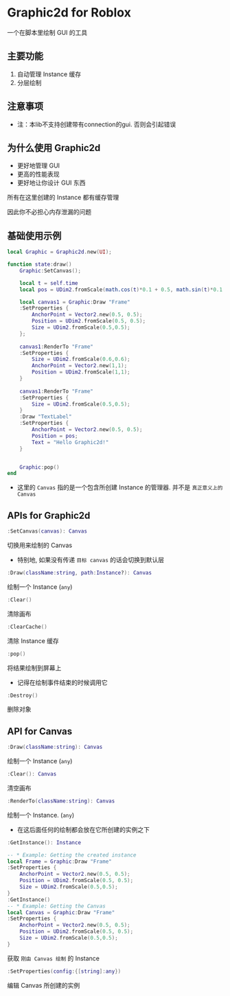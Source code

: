 # Graphic2d for Roblox

一个在脚本里绘制 GUI 的工具

## 主要功能

1. 自动管理 Instance 缓存
2. 分层绘制

## 注意事项

* 注：本lib不支持创建带有connection的gui. 否则会引起错误

## 为什么使用 Graphic2d

* 更好地管理 GUI
* 更高的性能表现
* 更好地让你设计 GUI 东西

所有在这里创建的 Instance 都有缓存管理

因此你不必担心内存泄漏的问题

## 基础使用示例

``` lua
local Graphic = Graphic2d.new(UI);

function state:draw()
    Graphic:SetCanvas();

    local t = self.time
    local pos = UDim2.fromScale(math.cos(t)*0.1 + 0.5, math.sin(t)*0.1 + 0.5);

    local canvas1 = Graphic:Draw "Frame"
    :SetProperties {
        AnchorPoint = Vector2.new(0.5, 0.5);
        Position = UDim2.fromScale(0.5, 0.5);
        Size = UDim2.fromScale(0.5,0.5);
    };
    
    canvas1:RenderTo "Frame"
    :SetProperties {
        Size = UDim2.fromScale(0.6,0.6);
        AnchorPoint = Vector2.new(1,1);
        Position = UDim2.fromScale(1,1);
    }
    
    canvas1:RenderTo "Frame"
    :SetProperties {
        Size = UDim2.fromScale(0.5,0.5);
    }
    :Draw "TextLabel"
    :SetProperties {
        AnchorPoint = Vector2.new(0.5, 0.5);
        Position = pos;
        Text = "Hello Graphic2d!"
    }


    Graphic:pop()
end
```

* 这里的 `Canvas` 指的是一个包含所创建 Instance 的管理器. 并不是 `真正意义上的 Canvas`

## APIs for Graphic2d

``` lua
:SetCanvas(canvas): Canvas
```

切换用来绘制的 Canvas

* 特别地, 如果没有传递 `目标 canvas` 的话会切换到默认层

``` lua
:Draw(className:string, path:Instance?): Canvas
```

绘制一个 Instance (`any`)

``` lua
:Clear()
```

清除画布

``` lua
:ClearCache()
```

清除 Instance 缓存

``` lua
:pop()
```

将结果绘制到屏幕上

* 记得在绘制事件结束的时候调用它

``` lua
:Destroy()
```

删除对象

## API for Canvas

``` lua
:Draw(className:string): Canvas
```

绘制一个 Instance (`any`)

``` lua
:Clear(): Canvas
```

清空画布

``` lua
:RenderTo(className:string): Canvas
```

绘制一个 Instance. (`any`)

* 在这后面任何的绘制都会放在它所创建的实例之下

``` lua
:GetInstance(): Instance
```

``` lua
-- * Example: Getting the created instance
local Frame = Graphic:Draw "Frame"
:SetProperties {
    AnchorPoint = Vector2.new(0.5, 0.5);
    Position = UDim2.fromScale(0.5, 0.5);
    Size = UDim2.fromScale(0.5,0.5);
}
:GetInstance()
-- * Example: Getting the Canvas
local Canvas = Graphic:Draw "Frame"
:SetProperties {
    AnchorPoint = Vector2.new(0.5, 0.5);
    Position = UDim2.fromScale(0.5, 0.5);
    Size = UDim2.fromScale(0.5,0.5);
}
```

获取 `刚由 Canvas 绘制` 的 Instance

``` lua
:SetProperties(config:{[string]:any})
```

编辑 Canvas 所创建的实例
